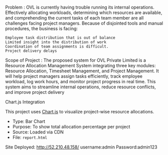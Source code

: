 
Problem : OVL is currently having trouble running its internal operations. Effectively allocating workloads, determining which resources are available, and comprehending the current tasks of each team member are all challenges facing project managers. Because of disjointed tools and manual procedures, the business is facing:

	Employee task distribution that is out of balance
	Limited insight into the distribution of work
	Coordination of team assignments is difficult.
	Project delivery delays


Scope of Project : The proposed system for OVL Private Limited is a Resource Allocation Management System integrating three key modules: Resource Allocation, Timesheet Management, and Project Management. It will help project managers assign tasks efficiently, track employee workload, log work hours, and monitor project progress in real time. This system aims to streamline internal operations, reduce resource conflicts, and improve project delivery


Chart.js Integration

This project uses [Chart.js](https://www.chartjs.org/) to visualize project-wise resource allocations.

- Type: Bar Chart
- Purpose: To show total allocation percentage per project
- Source: Loaded via CDN
- File: `report.html`

<script src="https://cdn.jsdelivr.net/npm/chart.js"></script>

Site Deployed: http://52.210.48.158/
username:admin
Password:admin123
